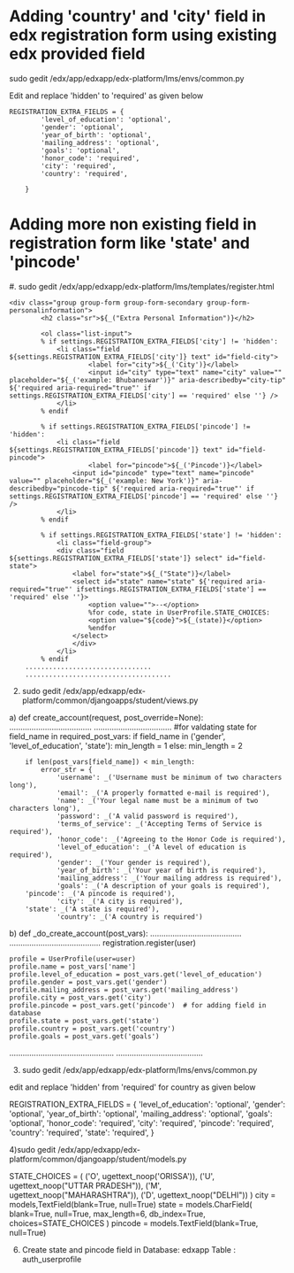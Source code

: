  Adding 'country' and 'city' field in edx registration form using existing edx provided field
=============================================================================================

sudo gedit /edx/app/edxapp/edx-platform/lms/envs/common.py

Edit and replace 'hidden' to 'required' as given below



	REGISTRATION_EXTRA_FIELDS = { 
    		'level_of_education': 'optional', 
    		'gender': 'optional', 
    		'year_of_birth': 'optional', 
    		'mailing_address': 'optional', 
    		'goals': 'optional', 
    		'honor_code': 'required', 
    		'city': 'required', 
    		'country': 'required',
  
		}

Adding more non existing field in registration form like 'state' and 'pincode'
==============================================================================

#.  sudo gedit  /edx/app/edxapp/edx-platform/lms/templates/register.html
  
	<div class="group group-form group-form-secondary group-form-personalinformation"> 
        	<h2 class="sr">${_("Extra Personal Information")}</h2> 
	
        	<ol class="list-input"> 
          	% if settings.REGISTRATION_EXTRA_FIELDS['city'] != 'hidden': 
          		<li class="field ${settings.REGISTRATION_EXTRA_FIELDS['city']} text" id="field-city"> 
            			<label for="city">${_('City')}</label> 
            			<input id="city" type="text" name="city" value="" placeholder="${_('example: Bhubaneswar')}" aria-describedby="city-tip" ${'required aria-required="true"' if settings.REGISTRATION_EXTRA_FIELDS['city'] == 'required' else ''} /> 
          		</li> 
          	% endif 
	
        	% if settings.REGISTRATION_EXTRA_FIELDS['pincode'] != 'hidden': 
          		<li class="field ${settings.REGISTRATION_EXTRA_FIELDS['pincode']} text" id="field-pincode"> 
            			<label for="pincode">${_('Pincode')}</label> 
          			<input id="pincode" type="text" name="pincode" value="" placeholder="${_('example: New York')}" aria-describedby="pincode-tip" ${'required aria-required="true"' if settings.REGISTRATION_EXTRA_FIELDS['pincode'] == 'required' else ''} /> 
        		</li> 
        	% endif 
	
          	% if settings.REGISTRATION_EXTRA_FIELDS['state'] != 'hidden': 
          		<li class="field-group"> 
          		<div class="field ${settings.REGISTRATION_EXTRA_FIELDS['state']} select" id="field-state"> 
              		<label for="state">${_("State")}</label> 
              		<select id="state" name="state" ${'required aria-required="true"' ifsettings.REGISTRATION_EXTRA_FIELDS['state'] == 'required' else ''}> 
                		<option value="">--</option> 
                		%for code, state in UserProfile.STATE_CHOICES: 
                		<option value="${code}">${_(state)}</option> 
                		%endfor 
              		</select> 
            		</div> 
          		</li> 
          	% endif
		................................
		.....................................

2)  sudo gedit  /edx/app/edxapp/edx-platform/common/djangoapps/student/views.py

a)
def create_account(request, post_override=None):
  .....................................
 ...................................
#for valdating state 
  for field_name in required_post_vars: 
        if field_name in ('gender', 'level_of_education', 'state'): 
            min_length = 1 
        else: 
            min_length = 2 

        if len(post_vars[field_name]) < min_length: 
            error_str = { 
                'username': _('Username must be minimum of two characters long'), 
                'email': _('A properly formatted e-mail is required'), 
                'name': _('Your legal name must be a minimum of two characters long'), 
                'password': _('A valid password is required'), 
                'terms_of_service': _('Accepting Terms of Service is required'), 
                'honor_code': _('Agreeing to the Honor Code is required'), 
                'level_of_education': _('A level of education is required'), 
                'gender': _('Your gender is required'), 
                'year_of_birth': _('Your year of birth is required'), 
                'mailing_address': _('Your mailing address is required'), 
                'goals': _('A description of your goals is required'), 
	    'pincode': _('A pincode is required'), 
                'city': _('A city is required'), 
	    'state': _('A state is required'), 
                'country': _('A country is required')

b) def _do_create_account(post_vars):
.........................................
.........................................
 registration.register(user) 
 
    profile = UserProfile(user=user) 
    profile.name = post_vars['name'] 
    profile.level_of_education = post_vars.get('level_of_education') 
    profile.gender = post_vars.get('gender') 
    profile.mailing_address = post_vars.get('mailing_address') 
    profile.city = post_vars.get('city') 
    profile.pincode = post_vars.get('pincode')  # for adding field in database
    profile.state = post_vars.get('state') 
    profile.country = post_vars.get('country') 
    profile.goals = post_vars.get('goals') 
...............................................
.......................................

3)    sudo gedit /edx/app/edxapp/edx-platform/lms/envs/common.py

edit and replace 'hidden' from 'required' for country as given below



REGISTRATION_EXTRA_FIELDS = { 
    'level_of_education': 'optional', 
    'gender': 'optional', 
    'year_of_birth': 'optional', 
    'mailing_address': 'optional', 
    'goals': 'optional', 
    'honor_code': 'required', 
    'city': 'required', 
    'pincode': 'required', 
    'country': 'required', 
    'state': 'required', 
}

4)sudo gedit /edx/app/edxapp/edx-platform/common/djangoapp/student/models.py

STATE_CHOICES = ( 
        ('O', ugettext_noop('ORISSA')), 
        ('U', ugettext_noop("UTTAR PRADESH")), 
        ('M', ugettext_noop("MAHARASHTRA")), 
        ('D', ugettext_noop("DELHI")) 
    ) 
city = models,TextField(blank=True, null=True)
state = models.CharField( 
        		blank=True, null=True, max_length=6, db_index=True, 
        		choices=STATE_CHOICES )
pincode = models.TextField(blank=True, null=True)


 6)  Create state and pincode field in
 Database:  edxapp
       Table : auth_userprofile
 
